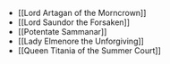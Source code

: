 - [[Lord Artagan of the Morncrown]]
- [[Lord Saundor the Forsaken]]
- [[Potentate Sammanar]]
- [[Lady Elmenore the Unforgiving]]
- [[Queen Titania of the Summer Court]]